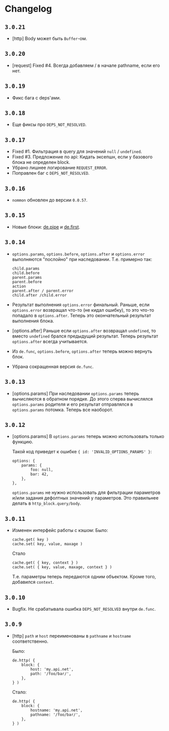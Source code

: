 # Changelog

## `3.0.21`

  * [http] Body может быть `Buffer`-ом.

## `3.0.20`

  * [request] Fixed #4. Всегда добавляем / в начале pathname, если его нет.

## `3.0.19`

  * Фикс бага с deps'ами.

## `3.0.18`

  * Еще фиксы про `DEPS_NOT_RESOLVED`.

## `3.0.17`

  * Fixed #1. Фильтрация в query для значений `null` / `undefined`.
  * Fixed #3. Предложение по api: Кидать эксепшн, если у базового блока не определен block.
  * Убрано лишнее логирование `REQUEST_ERROR`.
  * Поправлен баг с `DEPS_NOT_RESOLVED`.

## `3.0.16`

  * `nommon` обновлен до версии `0.0.57`.

## `3.0.15`

  * Новые блоки: [de.pipe](./docs/pipe_block.md) и [de.first](./docs/first_block.md).

## `3.0.14`

  * `options.params`, `options.before`, `options.after` и `options.error` выполняются "послойно"
    при наследовании. Т.е. примерно так:

        child.params
        child.before
        parent.params
        parent.before
        action
        parent.after / parent.error
        child.after /child.error

  * Результат выполнения `options.error` финальный.
    Раньше, если `options.error` возвращал что-то (не кидал ошибку), то это что-то попадало в `options.after`.
    Теперь это окончательный результат выполнения блока.

  * [options.after] Раньше если `options.after` возвращал `undefined`, то вместо `undefined` брался
    предыдущий результат. Теперь результат `options.after` всегда учитывается.

  * Из `de.func`, `options.before`, `options.after` теперь можно вернуть блок.

  * Убрана сокращенная версия `de.func`.

## `3.0.13`

  * [options.params] При наследовании `options.params` теперь вычисляются в обратном порядке.
    До этого сперва вычислялся `options.params` родителя и его результат отправлялся в
    `options.params` потомка. Теперь все наоборот.

## `3.0.12`

  * [options.params] В `options.params` теперь можно использовать только функцию.

    Такой код приведет к ошибке `{ id: 'INVALID_OPTIONS_PARAMS' }`:

        options: {
            params: {
                foo: null,
                bar: 42,
            },
        },

    `options.params` не нужно использовать для фильтрации параметров и/или задания дефолтных значений у параметров.
    Это правильнее делать в `http_block.query/body`.

## `3.0.11`

  * Изменен интерфейс работы с кэшом:
    Было:

        cache.get( key )
        cache.set( key, value, maxage )

    Стало

        cache.get( { key, context } )
        cache.set( { key, value, maxage, context } )

    Т.е. параметры теперь передаются одним объектом.
    Кроме того, добавился `context`.

## `3.0.10`

  * Bugfix. Не срабатывала ошибка `DEPS_NOT_RESOLVED` внутри `de.func`.

## `3.0.9`

  * [http] `path` и `host` переименованы в `pathname` и `hostname` соответственно.

    Было:

        de.http( {
            block: {
                host: 'my.api.net',
                path: '/foo/bar/',
            },
        } )

    Стало:

        de.http( {
            block: {
                hostname: 'my.api.net',
                pathname: '/foo/bar/',
            },
        } )

